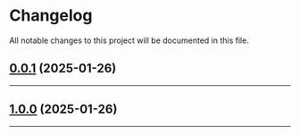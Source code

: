 <!--- BEGIN HEADER -->
# Changelog

All notable changes to this project will be documented in this file.
<!--- END HEADER -->

## [0.0.1](https://github.com/xonyis/ratrappage/compare/0.0.0...v0.0.1) (2025-01-26)


---

## [1.0.0](https://github.com/xonyis/ratrappage/compare/e10f6a2ebbb19912ecbb1c097d45ddf235dc0e70...v1.0.0) (2025-01-26)


---

